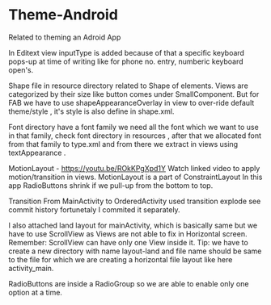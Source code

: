 # Theme-Android
Related to theming an Adroid App

In Editext view inputType is added because of that a specific keyboard pops-up at time of writing like for phone no. entry, numberic keyboard open's.

Shape file in resource directory related to Shape of elements. Views are categorized by their size like button comes under SmallComponent.
But for FAB we have to use shapeAppearanceOverlay in view to over-ride default theme/style , it's style is also define in shape.xml.

Font directory have a font family we need all the font which we want to use in that family, check font directory in resources , 
after that we allocated font from that family to type.xml and from there we extract in views using textAppearance .

MotionLayout - https://youtu.be/ROkKPgXpd1Y
Watch linked video to apply motion/transition in views. MotionLayout is a part of ConstraintLayout
In this app RadioButtons shrink if we pull-up from the bottom to top.

Transition From MainActivity to OrderedActivity
used transition explode see commit history fortunetaly I commited it separately.

I also attached land layout for mainActivity, which is basically same but we have to use ScrollView as Views are not able to fix in Horizontal screen.
Remember: ScrollView can have only one View inside it.
Tip: we have to create a new directory with name layout-land and file name should be same to the file for which we are creating a horizontal file layout like here activity_main.

RadioButtons are inside a RadioGroup so we are able to enable only one option at a time. 
